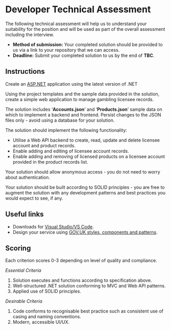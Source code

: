 # Developer Technical Assessment 

The following technical assessment will help us to understand your suitability for the position and will be used as part of the overall assessment including the interview.

- **Method of submission:** Your completed solution should be provided to us via a link to your repository that we can access.
- **Deadline:** Submit your completed solution to us by the end of **TBC**. 

## Instructions 

Create an [ASP.NET](https://dotnet.microsoft.com/en-us/download/dotnet) application using the latest version of .NET

Using the project templates and the sample data provided in the solution, create a simple web application to manage gambling licensee records. 

The solution includes ‘**Accounts.json**’ and ‘**Products.json**’ sample data on which to implement a backend and frontend. Persist changes to the JSON files only - avoid using a database for your solution. 

The solution should implement the following functionality: 

- Utilise a Web API backend to create, read, update and delete licensee account and product  records.
- Enable adding and editing of licensee account records.
- Enable adding and removing of licensed products on a licensee account provided in the product records list. 

Your solution should allow anonymous access - you do not need to worry about authentication.

Your solution should be built according to SOLID principles - you are free to augment the solution with any development patterns and best practices you would expect to see, if any.

## Useful links

- Downloads for [Visual Studio/VS Code](https://visualstudio.microsoft.com/downloads/).
- Design your service using [GOV.UK styles, components and patterns](https://design-system.service.gov.uk/).

## Scoring

Each criterion scores 0-3 depending on level of quality and compliance.

*Essential Criteria*

1. Solution executes and functions according to specification above.
2. Well-structured .NET solution conforming to MVC and Web API patterns.
3. Applied use of SOLID principles.

*Desirable Criteria*

1. Code conforms to recognisable best practice such as consistent use of casing and naming conventions.
2. Modern, accessible UI/UX.